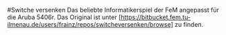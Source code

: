 #Switche versenken
Das beliebte Informatikerspiel der FeM angepasst für die Aruba 5406r.
Das Original ist unter [https://bitbucket.fem.tu-ilmenau.de/users/frainz/repos/switcheversenken/browse] zu finden.